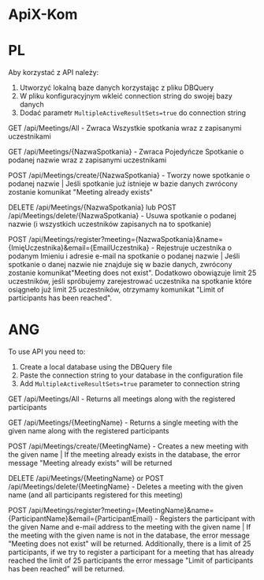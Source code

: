 # ApiX-Kom

# PL

Aby korzystać z API należy:

1. Utworzyć lokalną baze danych korzystając z pliku DBQuery
2. W pliku konfiguracyjnym wkleić connection string do swojej bazy danych
3. Dodać parametr `MultipleActiveResultSets=true` do connection string

GET /api/Meetings/All - Zwraca Wszystkie spotkania wraz z zapisanymi uczestnikami

GET /api/Meetings/{NazwaSpotkania} - Zwraca Pojedyńcze Spotkanie o podanej nazwie wraz z zapisanymi uczestnikami

POST /api/Meetings/create/{NazwaSpotkania} - Tworzy nowe spotkanie o podanej nazwie | Jeśli spotkanie już istnieje w bazie danych zwrócony zostanie komunikat "Meeting already exists"

DELETE /api/Meetings/{NazwaSpotkania} lub POST /api/Meetings/delete/{NazwaSpotkania} - Usuwa spotkanie o podanej nazwie (i wszystkich uczestników zapisanych na to spotkanie)

POST /api/Meetings/register?meeting={NazwaSpotkania}&name={ImięUczestnika}&email={EmailUczestnika} - Rejestruje uczestnika o podanym Imieniu i adresie e-mail na spotkanie o podanej nazwie | Jeśli spotkanie o danej nazwie nie znajduje się w bazie danych, zwrócony zostanie komunikat"Meeting does not exist". Dodatkowo obowiązuje limit 25 uczestników, jeśli spróbujemy zarejestrować uczestnika na spotkanie które osiągneło już limit 25 uczestników, otrzymamy komunikat "Limit of participants has been reached".

# ANG

To use API you need to:

1. Create a local database using the DBQuery file
2. Paste the connection string to your database in the configuration file
3. Add `MultipleActiveResultSets=true` parameter to connection string

GET /api/Meetings/All - Returns all meetings along with the registered participants

GET /api/Meetings/{MeetingName} - Returns a single meeting with the given name along with the registered participants

POST /api/Meetings/create/{MeetingName} - Creates a new meeting with the given name | If the meeting already exists in the database, the error message "Meeting already exists" will be returned

DELETE /api/Meetings/{MeetingName} or POST /api/Meetings/delete/{MeetingName} - Deletes a meeting with the given name (and all participants registered for this meeting)

POST /api/Meetings/register?meeting={MeetingName}&name={ParticipantName}&email={ParticipantEmail} - Registers the participant with the given Name and e-mail address to the meeting with the given name | If the meeting with the given name is not in the database, the error message "Meeting does not exist" will be returned. Additionally, there is a limit of 25 participants, if we try to register a participant for a meeting that has already reached the limit of 25 participants the error message "Limit of participants has been reached" will be returned.
